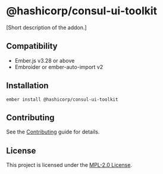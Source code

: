 # @hashicorp/consul-ui-toolkit

[Short description of the addon.]

## Compatibility

- Ember.js v3.28 or above
- Embroider or ember-auto-import v2

## Installation

```
ember install @hashicorp/consul-ui-toolkit
```

## Contributing

See the [Contributing](CONTRIBUTING.md) guide for details.

## License

This project is licensed under the [MPL-2.0 License](LICENSE.md).
